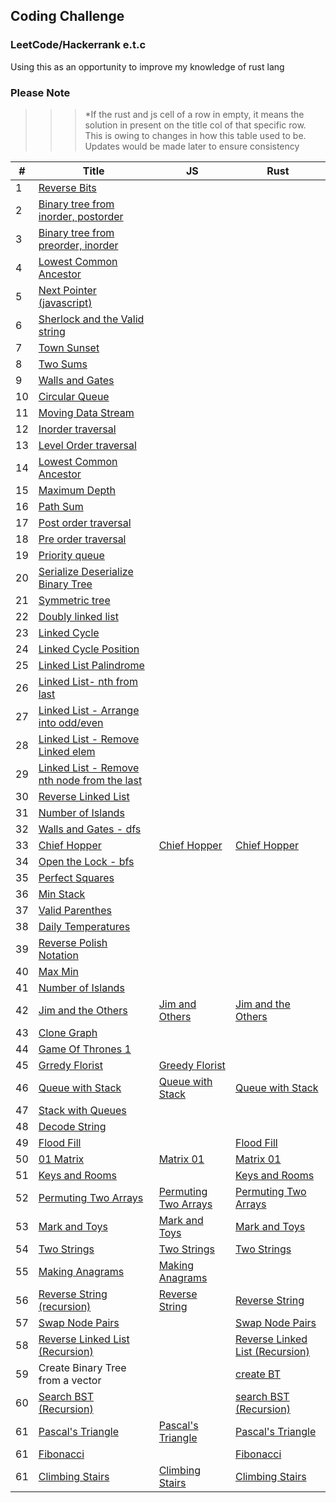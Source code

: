 ## Coding Challenge

### LeetCode/Hackerrank e.t.c

Using this as an opportunity to improve my knowledge of rust lang

### Please Note

> > > \*If the rust and js cell of a row in empty, it means the solution in present on the title col of that specific row. This is owing to changes in how this table used to be. Updates would be made later to ensure consistency

| #   | Title                                                                                                                                                                 | JS                                                                                                                                  | Rust                                                                                                                                              |
| --- | --------------------------------------------------------------------------------------------------------------------------------------------------------------------- | ----------------------------------------------------------------------------------------------------------------------------------- | ------------------------------------------------------------------------------------------------------------------------------------------------- |
| 1   | [Reverse Bits](https://github.com/tolumide-ng/coding-challenge)                                                                                                       |
| 2   | [Binary tree from inorder, postorder](https://github.com/tolumide-ng/coding-challenge/blob/main/others/src/the_algos/bt_from_list.rs)                                 |
| 3   | [Binary tree from preorder, inorder](https://github.com/tolumide-ng/coding-challenge/blob/main/others/src/the_algos/bt_from_preorder_inorder.rs)                      |
| 4   | [Lowest Common Ancestor](https://github.com/tolumide-ng/coding-challenge/blob/main/others/src/the_algos/lowest_common_ancestor.rs)                                    |
| 5   | [Next Pointer (javascript)](https://github.com/tolumide-ng/coding-challenge/blob/main/others/src/the_algos/next_right_pointers.js)                                    |
| 6   | [Sherlock and the Valid string](https://github.com/tolumide-ng/coding-challenge/blob/main/others/src/the_algos/sherlock_and_the_valid_string.rs)                      |
| 7   | [Town Sunset](https://github.com/tolumide-ng/coding-challenge/blob/main/others/src/the_algos/sunset.rs)                                                               |
| 8   | [Two Sums](https://github.com/tolumide-ng/coding-challenge/blob/main/others/src/the_algos/two_sums.rs)                                                                |
| 9   | [Walls and Gates](https://github.com/tolumide-ng/coding-challenge/blob/main/data_structures/src/queues_stacks/walls_and_gates.rs)                                     |
| 10  | [Circular Queue](https://github.com/tolumide-ng/coding-challenge/blob/main/data_structures/src/queues_stacks/circular_queue.rs)                                       |
| 11  | [Moving Data Stream](https://github.com/tolumide-ng/coding-challenge/blob/main/data_structures/src/queues_stacks/moving_data_stream.rs)                               |
| 12  | [Inorder traversal](https://github.com/tolumide-ng/coding-challenge/blob/main/data_structures/src/binary_tree/in_order_traversal.rs)                                  |
| 13  | [Level Order traversal](https://github.com/tolumide-ng/coding-challenge/blob/main/data_structures/src/binary_tree/level_order_traversal.rs)                           |
| 14  | [Lowest Common Ancestor](https://github.com/tolumide-ng/coding-challenge/blob/main/data_structures/src/binary_tree/lowest_common_ancestor.rs)                         |
| 15  | [Maximum Depth](https://github.com/tolumide-ng/coding-challenge/blob/main/data_structures/src/binary_tree/max_depth.rs)                                               |
| 16  | [Path Sum](https://github.com/tolumide-ng/coding-challenge/blob/main/data_structures/src/binary_tree/path_sum.rs)                                                     |
| 17  | [Post order traversal](https://github.com/tolumide-ng/coding-challenge/blob/main/data_structures/src/binary_tree/post_order_traversal.rs)                             |
| 18  | [Pre order traversal](https://github.com/tolumide-ng/coding-challenge/blob/main/data_structures/src/binary_tree/pre_order_traversal.rs)                               |
| 19  | [Priority queue](https://github.com/tolumide-ng/coding-challenge/blob/main/data_structures/src/binary_tree/priority_queue.rs)                                         |
| 20  | [Serialize Deserialize Binary Tree](https://github.com/tolumide-ng/coding-challenge/blob/main/data_structures/src/binary_tree/serialize_deserialize.rs)               |
| 21  | [Symmetric tree](https://github.com/tolumide-ng/coding-challenge/blob/main/data_structures/src/binary_tree/symmetic_tree.rs)                                          |
| 22  | [Doubly linked list](https://github.com/tolumide-ng/coding-challenge/blob/main/data_structures/src/linked_lists/doubly_linked_list.rs)                                |
| 23  | [Linked Cycle](https://github.com/tolumide-ng/coding-challenge/blob/main/data_structures/src/linked_lists/leet_singly_ll.rs)                                          |
| 24  | [Linked Cycle Position](https://github.com/tolumide-ng/coding-challenge/blob/main/data_structures/src/linked_lists/linked_cycle_pos.rs)                               |
| 25  | [Linked List Palindrome](https://github.com/tolumide-ng/coding-challenge/blob/main/data_structures/src/linked_lists/linked_palindrome.rs)                             |
| 26  | [Linked List- nth from last](https://github.com/tolumide-ng/coding-challenge/blob/main/data_structures/src/linked_lists/nth_from_last.rs)                             |
| 27  | [Linked List - Arrange into odd/even](https://github.com/tolumide-ng/coding-challenge/blob/main/data_structures/src/linked_lists/odd_even_linked_lists.rs)            |
| 28  | [Linked List - Remove Linked elem](https://github.com/tolumide-ng/coding-challenge/blob/main/data_structures/src/linked_lists/remove_linked_elements.rs)              |
| 29  | [Linked List - Remove nth node from the last](https://github.com/tolumide-ng/coding-challenge/blob/main/data_structures/src/linked_lists/remove_nth_node_from_end.rs) |
| 30  | [Reverse Linked List](https://github.com/tolumide-ng/coding-challenge/blob/main/data_structures/src/linked_lists/reversed_linked_lists.rs)                            |
| 31  | [Number of Islands](https://github.com/tolumide-ng/coding-challenge/blob/main/data_structures/src/queues_stacks/number_of_islands_dfs.rs)                             |
| 32  | [Walls and Gates - dfs](https://github.com/tolumide-ng/coding-challenge/blob/main/data_structures/src/queues_stacks/walls_and_gates_dfs.rs)                           |
| 33  | [Chief Hopper](https://www.hackerrank.com/challenges/chief-hopper/problem?utm_campaign=challenge-recommendation&utm_medium=email&utm_source=24-hour-campaign)         | [Chief Hopper](https://github.com/tolumide-ng/coding-challenge/blob/main/others/src/the_algos/chief_hopper.js)                      | [Chief Hopper](https://github.com/tolumide-ng/coding-challenge/blob/main/others/src/the_algos/chief_hopper.rs)                                    |
| 34  | [Open the Lock - bfs](https://github.com/tolumide-ng/coding-challenge/blob/main/data_structures/src/queues_stacks/open_the_lock.rs)                                   |
| 35  | [Perfect Squares](https://github.com/tolumide-ng/coding-challenge/blob/main/data_structures/src/queues_stacks/perfect_squares.rs)                                     |
| 36  | [Min Stack](https://github.com/tolumide-ng/coding-challenge/blob/main/data_structures/src/queues_stacks/min_stack.rs)                                                 |
| 37  | [Valid Parenthes](https://github.com/tolumide-ng/coding-challenge/blob/main/data_structures/src/queues_stacks/valid_parentheses.rs)                                   |
| 38  | [Daily Temperatures](https://github.com/tolumide-ng/coding-challenge/blob/main/data_structures/src/queues_stacks/daily_temperatures.rs)                               |
| 39  | [Reverse Polish Notation](https://github.com/tolumide-ng/coding-challenge/blob/main/data_structures/src/queues_stacks/reverse_polish_notation.rs)                     |
| 40  | [Max Min](https://github.com/tolumide-ng/coding-challenge/blob/main/others/src/the_algos/max_min.rs)                                                                  |
| 41  | [Number of Islands](https://github.com/tolumide-ng/coding-challenge/blob/main/data_structures/src/queues_stacks/number_of_islands_bfs.rs)                             |
| 42  | [Jim and the Others](https://github.com/tolumide-ng/coding-challenge/blob/main/others/src/the_algos/jim_and_the_others.rs)                                            | [Jim and Others](https://github.com/tolumide-ng/coding-challenge/blob/main/others/src/the_algos/jim_and_orders.js)                  | [Jim and the Others](https://github.com/tolumide-ng/coding-challenge/blob/main/others/src/the_algos/jim_and_the_others.rs)                        |
| 43  | [Clone Graph](https://github.com/tolumide-ng/coding-challenge/blob/main/data_structures/src/queues_stacks/clone_graph.rs)                                             |
| 44  | [Game Of Thrones 1](https://github.com/tolumide-ng/coding-challenge/blob/main/others/src/the_algos/game_of_thrones_1.rs)                                              |
| 45  | [Grredy Florist](https://github.com/tolumide-ng/coding-challenge/blob/main/others/src/the_algos/greedy_florist.js)                                                    | [Greedy Florist](https://github.com/tolumide-ng/coding-challenge/blob/main/others/src/the_algos/greedy_florist.js)                  |                                                                                                                                                   |
| 46  | [Queue with Stack](https://github.com/tolumide-ng/coding-challenge/blob/main/data_structures/src/queues_stacks/queue_with_stack.rs)                                   | [Queue with Stack](https://github.com/tolumide-ng/coding-challenge/blob/main/data_structures/src/queues_stacks/queue_with_stack.js) | [Queue with Stack](https://github.com/tolumide-ng/coding-challenge/blob/main/data_structures/src/queues_stacks/queue_with_stack.rs)               |
| 47  | [Stack with Queues](https://github.com/tolumide-ng/coding-challenge/blob/main/data_structures/src/queues_stacks/stack_with_queues.rs)                                 |
| 48  | [Decode String](https://github.com/tolumide-ng/coding-challenge/blob/main/data_structures/src/queues_stacks/decode_string.rs)                                         |
| 49  | [Flood Fill](https://leetcode.com/explore/learn/card/queue-stack/239/conclusion/1393/)                                                                                |                                                                                                                                     | [Flood Fill](https://github.com/tolumide-ng/coding-challenge/blob/main/data_structures/src/queues_stacks/flood_fill.rs)                           |
| 50  | [01 Matrix](https://leetcode.com/explore/learn/card/queue-stack/239/conclusion/1388/)                                                                                 | [Matrix 01](https://github.com/tolumide-ng/coding-challenge/blob/main/data_structures/src/queues_stacks/matrix_01.js)               | [Matrix 01](https://github.com/tolumide-ng/coding-challenge/blob/main/data_structures/src/queues_stacks/matrix_01.rs)                             |
| 51  | [Keys and Rooms](https://leetcode.com/explore/learn/card/queue-stack/239/conclusion/1391/)                                                                            |                                                                                                                                     | [Keys and Rooms](https://github.com/tolumide-ng/coding-challenge/blob/main/data_structures/src/queues_stacks/keys_and_rooms.rs)                   |
| 52  | [Permuting Two Arrays](https://www.hackerrank.com/challenges/two-arrays/problem?utm_campaign=challenge-recommendation&utm_medium=email&utm_source=24-hour-campaign)   | [Permuting Two Arrays](https://github.com/tolumide-ng/coding-challenge/blob/main/others/src/the_algos/permuting_two_arrays.js)      | [Permuting Two Arrays](https://github.com/tolumide-ng/coding-challenge/blob/main/others/src/the_algos/permuting_two_arrays.rs)                    |
| 53  | [Mark and Toys](https://www.hackerrank.com/challenges/mark-and-toys/problem?utm_campaign=challenge-recommendation&utm_medium=email&utm_source=24-hour-campaign)       | [Mark and Toys](https://github.com/tolumide-ng/coding-challenge/blob/main/others/src/the_algos/mark_and_toys.js)                    | [Mark and Toys](https://github.com/tolumide-ng/coding-challenge/blob/main/others/src/the_algos/mark_and_toys.rs)                                  |
| 54  | [Two Strings](https://www.hackerrank.com/challenges/two-strings/problem?utm_campaign=challenge-recommendation&utm_medium=email&utm_source=24-hour-campaign)           | [Two Strings](https://github.com/tolumide-ng/coding-challenge/blob/main/others/src/the_algos/two_strings.js)                        | [Two Strings](https://github.com/tolumide-ng/coding-challenge/blob/main/others/src/the_algos/two_strings.rs)                                      |
| 55  | [Making Anagrams](https://www.hackerrank.com/challenges/making-anagrams/problem?utm_campaign=challenge-recommendation&utm_medium=email&utm_source=24-hour-campaign)   | [Making Anagrams](https://github.com/tolumide-ng/coding-challenge/blob/main/others/src/the_algos/making_anagrams.js)                |                                                                                                                                                   |
| 56  | [Reverse String (recursion)](https://leetcode.com/explore/learn/card/recursion-i/250/principle-of-recursion/1440/)                                                    | [Reverse String](https://github.com/tolumide-ng/coding-challenge/blob/main/data_structures/src/recursion/reverse_string.js)         | [Reverse String](https://github.com/tolumide-ng/coding-challenge/blob/main/data_structures/src/recursion/reverse_string.rs)                       |
| 57  | [Swap Node Pairs](https://leetcode.com/explore/learn/card/recursion-i/250/principle-of-recursion/1681/)                                                               |                                                                                                                                     | [Swap Node Pairs](https://github.com/tolumide-ng/coding-challenge/blob/main/data_structures/src/recursion/reverse_linked_list.rs)                 |
| 58  | [Reverse Linked List (Recursion)](https://leetcode.com/explore/learn/card/recursion-i/251/scenario-i-recurrence-relation/2378/)                                       |                                                                                                                                     | [Reverse Linked List (Recursion)](https://github.com/tolumide-ng/coding-challenge/blob/main/data_structures/src/recursion/reverse_linked_list.rs) |
| 59  | Create Binary Tree from a vector                                                                                                                                      |                                                                                                                                     | [create BT](https://github.com/tolumide-ng/coding-challenge/blob/main/data_structures/src/recursion/create_bst.rs)                                |
| 60  | [Search BST (Recursion)](https://leetcode.com/explore/learn/card/recursion-i/251/scenario-i-recurrence-relation/3233/)                                                |                                                                                                                                     | [search BST (Recursion)](https://github.com/tolumide-ng/coding-challenge/blob/main/data_structures/src/recursion/search_bst.rs)                   |
| 61  | [Pascal's Triangle](https://leetcode.com/explore/learn/card/recursion-i/251/scenario-i-recurrence-relation/3234/)                                                     | [Pascal's Triangle](https://github.com/tolumide-ng/coding-challenge/blob/main/data_structures/src/recursion/pascals_triangle.js)    | [Pascal's Triangle](https://github.com/tolumide-ng/coding-challenge/blob/main/data_structures/src/recursion/pascals_triangle.rs)                  |
| 61  | [Fibonacci](https://leetcode.com/explore/learn/card/recursion-i/255/recursion-memoization/1661/)                                                                      |                                                                                                                                     | [Fibonacci](https://github.com/tolumide-ng/coding-challenge/blob/main/data_structures/src/recursion/fibonacci.rs)                                 |
| 61  | [Climbing Stairs](https://leetcode.com/explore/learn/card/recursion-i/255/recursion-memoization/1662/)                                                                | [Climbing Stairs](https://github.com/tolumide-ng/coding-challenge/blob/main/data_structures/src/recursion/climbing_stairs.rs)       | [Climbing Stairs](https://github.com/tolumide-ng/coding-challenge/blob/main/data_structures/src/recursion/climbing_stairs.js)                     |
